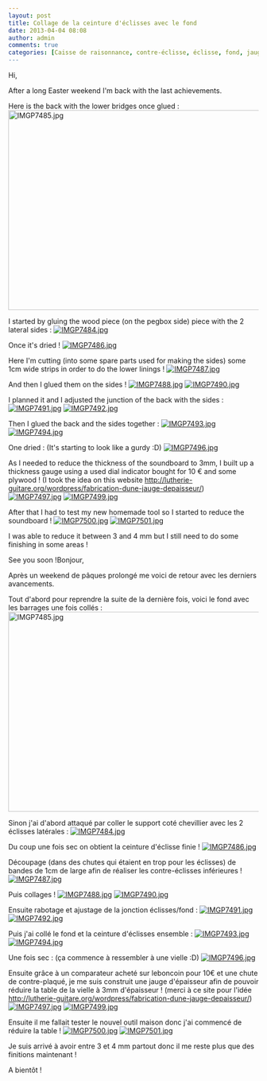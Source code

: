 ```yaml
---
layout: post
title: Collage de la ceinture d'éclisses avec le fond
date: 2013-04-04 08:08
author: admin
comments: true
categories: [Caisse de raisonnance, contre-éclisse, éclisse, fond, jauge d'épaisseur]
---
```

<!--:en-->Hi,

After a long Easter weekend I'm back with the last achievements.

Here is the back with the lower bridges once glued :
<a href="https://lh3.googleusercontent.com/-3XJBgs9SvGc/UVv3qziwTsI/AAAAAAAAFSc/XRvUj9q3p0k/s1024/IMGP7485.jpg"><img alt="IMGP7485.jpg" src="https://lh3.googleusercontent.com/-3XJBgs9SvGc/UVv3qziwTsI/AAAAAAAAFSc/XRvUj9q3p0k/s600/IMGP7485.jpg" width="600" height="402" /></a>

I started by gluing the wood piece (on the pegbox side) piece with the 2 lateral sides :
<a href="https://lh5.googleusercontent.com/-0i259XU0Vcs/UVv3sOStt6I/AAAAAAAAFSk/r2aPeJvSfis/s1024/IMGP7484.jpg"><img alt="IMGP7484.jpg" src="https://lh5.googleusercontent.com/-0i259XU0Vcs/UVv3sOStt6I/AAAAAAAAFSk/r2aPeJvSfis/s600/IMGP7484.jpg" /></a>

Once it's dried !
<a href="https://lh4.googleusercontent.com/-qVkkJhk8Eec/UVv3pkFmsOI/AAAAAAAAFSU/qRViiEFvQU8/s1024/IMGP7486.jpg"><img alt="IMGP7486.jpg" src="https://lh4.googleusercontent.com/-qVkkJhk8Eec/UVv3pkFmsOI/AAAAAAAAFSU/qRViiEFvQU8/s600/IMGP7486.jpg" /></a>

Here I'm cutting (into some spare parts used for making the sides) some 1cm wide strips in order to do the lower linings !
<a href="https://lh4.googleusercontent.com/--ESt1f0GDVA/UVv3oaPP9JI/AAAAAAAAFSM/P7V4r_7DZ1s/s1024/IMGP7487.jpg"><img alt="IMGP7487.jpg" src="https://lh4.googleusercontent.com/--ESt1f0GDVA/UVv3oaPP9JI/AAAAAAAAFSM/P7V4r_7DZ1s/s600/IMGP7487.jpg" /></a>

And then I glued them on the sides !
<a href="https://lh3.googleusercontent.com/-tkVqrPWIus0/UVv3nM-fR-I/AAAAAAAAFSE/vv2hHsnRMlc/s1024/IMGP7488.jpg"><img alt="IMGP7488.jpg" src="https://lh3.googleusercontent.com/-tkVqrPWIus0/UVv3nM-fR-I/AAAAAAAAFSE/vv2hHsnRMlc/s600/IMGP7488.jpg" /></a>
<a href="https://lh3.googleusercontent.com/-6oKMO85zhtI/UVv3l12c66I/AAAAAAAAFR8/2YAyhodfdy8/s1024/IMGP7490.jpg"><img alt="IMGP7490.jpg" src="https://lh3.googleusercontent.com/-6oKMO85zhtI/UVv3l12c66I/AAAAAAAAFR8/2YAyhodfdy8/s600/IMGP7490.jpg" /></a>

I planned it and I adjusted the junction of the back with the sides :
<a href="https://lh4.googleusercontent.com/-Ed38ygGKXcc/UVv3ktF6lQI/AAAAAAAAFR0/HIXbi7_zqpc/s1024/IMGP7491.jpg"><img alt="IMGP7491.jpg" src="https://lh4.googleusercontent.com/-Ed38ygGKXcc/UVv3ktF6lQI/AAAAAAAAFR0/HIXbi7_zqpc/s600/IMGP7491.jpg" /></a>
<a href="https://lh4.googleusercontent.com/-lFgA7f0G0MU/UVv3jQ8j48I/AAAAAAAAFRs/MgkRRTJhfK8/s1024/IMGP7492.jpg"><img alt="IMGP7492.jpg" src="https://lh4.googleusercontent.com/-lFgA7f0G0MU/UVv3jQ8j48I/AAAAAAAAFRs/MgkRRTJhfK8/s600/IMGP7492.jpg" /></a>

Then I glued the back and the sides together :
<a href="https://lh6.googleusercontent.com/-MjbUvZ2OmQM/UVv3iRh1-dI/AAAAAAAAFRk/FjRH8axZv1o/s1024/IMGP7493.jpg"><img alt="IMGP7493.jpg" src="https://lh6.googleusercontent.com/-MjbUvZ2OmQM/UVv3iRh1-dI/AAAAAAAAFRk/FjRH8axZv1o/s600/IMGP7493.jpg" /></a>
<a href="https://lh4.googleusercontent.com/-taJAb_1UPP0/UVv3hMa4OhI/AAAAAAAAFRc/iGNehpBbJOM/s1024/IMGP7494.jpg"><img alt="IMGP7494.jpg" src="https://lh4.googleusercontent.com/-taJAb_1UPP0/UVv3hMa4OhI/AAAAAAAAFRc/iGNehpBbJOM/s600/IMGP7494.jpg" /></a>

One dried : (It's starting to look like a gurdy :D)
<a href="https://lh4.googleusercontent.com/-2P-VO8mINqo/UVv3f_iZqRI/AAAAAAAAFRU/BDX3d44n_Hk/s1024/IMGP7496.jpg"><img alt="IMGP7496.jpg" src="https://lh4.googleusercontent.com/-2P-VO8mINqo/UVv3f_iZqRI/AAAAAAAAFRU/BDX3d44n_Hk/s600/IMGP7496.jpg" /></a>

As I needed to reduce the thickness of the soundboard to 3mm, I built up a thickness gauge using a used dial indicator bought for 10 € and some plywood ! (I took the idea on this website <a href="http://lutherie-guitare.org/wordpress/fabrication-dune-jauge-depaisseur/">http://lutherie-guitare.org/wordpress/fabrication-dune-jauge-depaisseur/</a>)
<a href="https://lh6.googleusercontent.com/-5oz7FyFA2vU/UVv3e8zbaeI/AAAAAAAAFRM/GjkxVkk9YC8/s1024/IMGP7497.jpg"><img alt="IMGP7497.jpg" src="https://lh6.googleusercontent.com/-5oz7FyFA2vU/UVv3e8zbaeI/AAAAAAAAFRM/GjkxVkk9YC8/s600/IMGP7497.jpg" /></a>
<a href="https://lh5.googleusercontent.com/-YOGjVZ9Os20/UVv3dkCzJsI/AAAAAAAAFRE/srNBDZdXVEo/s1024/IMGP7499.jpg"><img alt="IMGP7499.jpg" src="https://lh5.googleusercontent.com/-YOGjVZ9Os20/UVv3dkCzJsI/AAAAAAAAFRE/srNBDZdXVEo/s600/IMGP7499.jpg" /></a>

After that I had to test my new homemade tool so I started to reduce the soundboard !
<a href="https://lh5.googleusercontent.com/-2AL1WEPBhis/UVv3ccQoVZI/AAAAAAAAFQ8/WBXhBXr5H3g/s1024/IMGP7500.jpg"><img alt="IMGP7500.jpg" src="https://lh5.googleusercontent.com/-2AL1WEPBhis/UVv3ccQoVZI/AAAAAAAAFQ8/WBXhBXr5H3g/s600/IMGP7500.jpg" /></a>
<a href="https://lh4.googleusercontent.com/-7Zpc5_j1UVE/UVv3ZjXOR-I/AAAAAAAAFQ0/UBgF8HWobGQ/s1024/IMGP7501.jpg"><img alt="IMGP7501.jpg" src="https://lh4.googleusercontent.com/-7Zpc5_j1UVE/UVv3ZjXOR-I/AAAAAAAAFQ0/UBgF8HWobGQ/s600/IMGP7501.jpg" /></a>

I was able to reduce it between 3 and 4 mm but I still need to do some finishing in some areas !

See you soon !<!--:--><!--:fr-->Bonjour,

Après un weekend de pâques prolongé me voici de retour avec les derniers avancements.

Tout d'abord pour reprendre la suite de la dernière fois, voici le fond avec les barrages une fois collés :
<a href="https://lh3.googleusercontent.com/-3XJBgs9SvGc/UVv3qziwTsI/AAAAAAAAFSc/XRvUj9q3p0k/s1024/IMGP7485.jpg"><img class="alignnone" alt="IMGP7485.jpg" src="https://lh3.googleusercontent.com/-3XJBgs9SvGc/UVv3qziwTsI/AAAAAAAAFSc/XRvUj9q3p0k/s600/IMGP7485.jpg" width="600" height="402" /></a>

Sinon j'ai d'abord attaqué par coller le support coté chevillier avec les 2 éclisses latérales :
<a href="https://lh5.googleusercontent.com/-0i259XU0Vcs/UVv3sOStt6I/AAAAAAAAFSk/r2aPeJvSfis/s1024/IMGP7484.jpg"><img class="alignnone" alt="IMGP7484.jpg" src="https://lh5.googleusercontent.com/-0i259XU0Vcs/UVv3sOStt6I/AAAAAAAAFSk/r2aPeJvSfis/s600/IMGP7484.jpg" /></a>

Du coup une fois sec on obtient la ceinture d'éclisse finie !
<a href="https://lh4.googleusercontent.com/-qVkkJhk8Eec/UVv3pkFmsOI/AAAAAAAAFSU/qRViiEFvQU8/s1024/IMGP7486.jpg"><img class="alignnone" alt="IMGP7486.jpg" src="https://lh4.googleusercontent.com/-qVkkJhk8Eec/UVv3pkFmsOI/AAAAAAAAFSU/qRViiEFvQU8/s600/IMGP7486.jpg" /></a>

Découpage (dans des chutes qui étaient en trop pour les éclisses) de bandes de 1cm de large afin de réaliser les contre-éclisses inférieures !
<a href="https://lh4.googleusercontent.com/--ESt1f0GDVA/UVv3oaPP9JI/AAAAAAAAFSM/P7V4r_7DZ1s/s1024/IMGP7487.jpg"><img class="alignnone" alt="IMGP7487.jpg" src="https://lh4.googleusercontent.com/--ESt1f0GDVA/UVv3oaPP9JI/AAAAAAAAFSM/P7V4r_7DZ1s/s600/IMGP7487.jpg" /></a>

Puis collages !
<a href="https://lh3.googleusercontent.com/-tkVqrPWIus0/UVv3nM-fR-I/AAAAAAAAFSE/vv2hHsnRMlc/s1024/IMGP7488.jpg"><img class="alignnone" alt="IMGP7488.jpg" src="https://lh3.googleusercontent.com/-tkVqrPWIus0/UVv3nM-fR-I/AAAAAAAAFSE/vv2hHsnRMlc/s600/IMGP7488.jpg" /></a>
<a href="https://lh3.googleusercontent.com/-6oKMO85zhtI/UVv3l12c66I/AAAAAAAAFR8/2YAyhodfdy8/s1024/IMGP7490.jpg"><img class="alignnone" alt="IMGP7490.jpg" src="https://lh3.googleusercontent.com/-6oKMO85zhtI/UVv3l12c66I/AAAAAAAAFR8/2YAyhodfdy8/s600/IMGP7490.jpg" /></a>

Ensuite rabotage et ajustage de la jonction éclisses/fond :
<a href="https://lh4.googleusercontent.com/-Ed38ygGKXcc/UVv3ktF6lQI/AAAAAAAAFR0/HIXbi7_zqpc/s1024/IMGP7491.jpg"><img class="alignnone" alt="IMGP7491.jpg" src="https://lh4.googleusercontent.com/-Ed38ygGKXcc/UVv3ktF6lQI/AAAAAAAAFR0/HIXbi7_zqpc/s600/IMGP7491.jpg" /></a>
<a href="https://lh4.googleusercontent.com/-lFgA7f0G0MU/UVv3jQ8j48I/AAAAAAAAFRs/MgkRRTJhfK8/s1024/IMGP7492.jpg"><img class="alignnone" alt="IMGP7492.jpg" src="https://lh4.googleusercontent.com/-lFgA7f0G0MU/UVv3jQ8j48I/AAAAAAAAFRs/MgkRRTJhfK8/s600/IMGP7492.jpg" /></a>

Puis j'ai collé le fond et la ceinture d'éclisses ensemble :
<a href="https://lh6.googleusercontent.com/-MjbUvZ2OmQM/UVv3iRh1-dI/AAAAAAAAFRk/FjRH8axZv1o/s1024/IMGP7493.jpg"><img class="alignnone" alt="IMGP7493.jpg" src="https://lh6.googleusercontent.com/-MjbUvZ2OmQM/UVv3iRh1-dI/AAAAAAAAFRk/FjRH8axZv1o/s600/IMGP7493.jpg" /></a>
<a href="https://lh4.googleusercontent.com/-taJAb_1UPP0/UVv3hMa4OhI/AAAAAAAAFRc/iGNehpBbJOM/s1024/IMGP7494.jpg"><img class="alignnone" alt="IMGP7494.jpg" src="https://lh4.googleusercontent.com/-taJAb_1UPP0/UVv3hMa4OhI/AAAAAAAAFRc/iGNehpBbJOM/s600/IMGP7494.jpg" /></a>

Une fois sec : (ça commence à ressembler à une vielle :D)
<a href="https://lh4.googleusercontent.com/-2P-VO8mINqo/UVv3f_iZqRI/AAAAAAAAFRU/BDX3d44n_Hk/s1024/IMGP7496.jpg"><img class="alignnone" alt="IMGP7496.jpg" src="https://lh4.googleusercontent.com/-2P-VO8mINqo/UVv3f_iZqRI/AAAAAAAAFRU/BDX3d44n_Hk/s600/IMGP7496.jpg" /></a>

Ensuite grâce à un comparateur acheté sur leboncoin pour 10€ et une chute de contre-plaqué, je me suis construit une jauge d'épaisseur afin de pouvoir réduire la table de la vielle à 3mm d'épaisseur ! (merci à ce site pour l'idée <a href="http://lutherie-guitare.org/wordpress/fabrication-dune-jauge-depaisseur/">http://lutherie-guitare.org/wordpress/fabrication-dune-jauge-depaisseur/</a>)
<a href="https://lh6.googleusercontent.com/-5oz7FyFA2vU/UVv3e8zbaeI/AAAAAAAAFRM/GjkxVkk9YC8/s1024/IMGP7497.jpg"><img class="alignnone" alt="IMGP7497.jpg" src="https://lh6.googleusercontent.com/-5oz7FyFA2vU/UVv3e8zbaeI/AAAAAAAAFRM/GjkxVkk9YC8/s600/IMGP7497.jpg" /></a>
<a href="https://lh5.googleusercontent.com/-YOGjVZ9Os20/UVv3dkCzJsI/AAAAAAAAFRE/srNBDZdXVEo/s1024/IMGP7499.jpg"><img class="alignnone" alt="IMGP7499.jpg" src="https://lh5.googleusercontent.com/-YOGjVZ9Os20/UVv3dkCzJsI/AAAAAAAAFRE/srNBDZdXVEo/s600/IMGP7499.jpg" /></a>

Ensuite il me fallait tester le nouvel outil maison donc j'ai commencé de réduire la table !
<a href="https://lh5.googleusercontent.com/-2AL1WEPBhis/UVv3ccQoVZI/AAAAAAAAFQ8/WBXhBXr5H3g/s1024/IMGP7500.jpg"><img class="alignnone" alt="IMGP7500.jpg" src="https://lh5.googleusercontent.com/-2AL1WEPBhis/UVv3ccQoVZI/AAAAAAAAFQ8/WBXhBXr5H3g/s600/IMGP7500.jpg" /></a>
<a href="https://lh4.googleusercontent.com/-7Zpc5_j1UVE/UVv3ZjXOR-I/AAAAAAAAFQ0/UBgF8HWobGQ/s1024/IMGP7501.jpg"><img class="alignnone" alt="IMGP7501.jpg" src="https://lh4.googleusercontent.com/-7Zpc5_j1UVE/UVv3ZjXOR-I/AAAAAAAAFQ0/UBgF8HWobGQ/s600/IMGP7501.jpg" /></a>

Je suis arrivé à avoir entre 3 et 4 mm partout donc il me reste plus que des finitions maintenant !

A bientôt !<!--:-->
